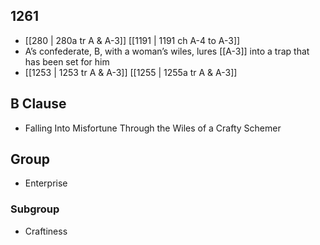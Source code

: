 ## 1261
- [[280 | 280a tr A &amp; A-3]] [[1191 | 1191 ch A-4 to A-3]] 
- A’s confederate, B, with a woman’s wiles, lures [[A-3]] into a trap that has been set for him
- [[1253 | 1253 tr A &amp; A-3]] [[1255 | 1255a tr A &amp; A-3]] 

## B Clause
- Falling Into Misfortune Through the Wiles of a Crafty Schemer

## Group
- Enterprise

### Subgroup
- Craftiness

